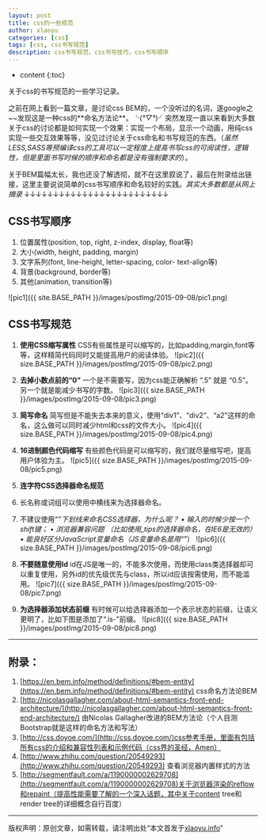 ```yaml
---
layout: post
title: css的一些规范
author: xlaoyu
categories: [css]
tags: [css, css书写规范]
description: css书写规范，css书写技巧，css书写顺序
---
```


* content
{:toc}

关于css的书写规范的一些学习记录。

之前在网上看到一篇文章，是讨论css BEM的，一个没听过的名词，遂google之~~发现这是一种css的**<span class="text-info">命名方法论</span>**。╰(*°▽°*)╯突然发现一直以来看到大多数关于css的讨论都是如何实现一个效果：实现一个布局，显示一个动画，用纯css实现一些交互效果等等，没见过讨论关于css命名和书写规范的东西。（*虽然LESS,SASS等预编译css的工具可以一定程度上提高书写css的可阅读性，逻辑性，但是里面书写时候的顺序和命名都是没有强制要求的*）。



关于BEM篇幅太长，我也还没了解透彻，就不在这里叙说了，最后在附录给出链接，这里主要说说简单的css书写顺序和命名较好的实践。*其实大多数都是从网上摘录*
↓↓↓↓↓↓↓↓↓↓↓↓↓↓↓↓↓↓↓↓↓↓↓↓↓

## **CSS书写顺序**

1. 位置属性(position, top, right, z-index, display, float等)
2. 大小(width, height, padding, margin)
3. 文字系列(font, line-height, letter-spacing, color- text-align等)
4. 背景(background, border等)
5. 其他(animation, transition等)

![pic1]({{ site.BASE_PATH }}/images/postImg/2015-09-08/pic1.png)

## **CSS书写规范**

1. **使用CSS缩写属性**
    CSS有些属性是可以缩写的，比如padding,margin,font等等，这样精简代码同时又能提高用户的阅读体验。
    ![pic2]({{ size.BASE_PATH }}/images/postImg/2015-09-08/pic2.png)

2. **去掉小数点前的“0”**
    一个是不需要写，因为css能正确解析 “.5” 就是 “0.5”。另一个就是能减少书写的字数。
    ![pic3]({{ size.BASE_PATH }}/images/postImg/2015-09-08/pic3.png)

3. **简写命名**
    简写但是不能失去本来的意义，使用“div1”、“div2”、“a2”这样的命名，这么做可以同时减少html和css的文件大小。
    ![pic4]({{ size.BASE_PATH }}/images/postImg/2015-09-08/pic4.png)

4. **16进制颜色代码缩写**
    有些颜色代码是可以缩写的，我们就尽量缩写吧，提高用户体验为主。
    ![pic5]({{ size.BASE_PATH }}/images/postImg/2015-09-08/pic5.png)

5. **连字符CSS选择器命名规范**
  1. 长名称或词组可以使用中横线来为选择器命名。
  2. 不建议使用“_”下划线来命名CSS选择器，为什么呢？
    • 输入的时候少按一个shift键；
    • 浏览器兼容问题 （比如使用_tips的选择器命名，在IE6是无效的）
    • 能良好区分JavaScript变量命名（JS变量命名是用“_”）
  ![pic6]({{ size.BASE_PATH }}/images/postImg/2015-09-08/pic6.png)

6. **不要随意使用Id**
    id在JS是唯一的，不能多次使用，而使用class类选择器却可以重复使用，另外id的优先级优先与class，所以id应该按需使用，而不能滥用。
    ![pic7]({{ size.BASE_PATH }}/images/postImg/2015-09-08/pic7.png)

7. **为选择器添加状态前缀**
    有时候可以给选择器添加一个表示状态的前缀，让语义更明了，比如下图是添加了“.is-”前缀。
    ![pic8]({{ size.BASE_PATH }}/images/postImg/2015-09-08/pic8.png)

-------

## **附录**：

1. [https://en.bem.info/method/definitions/#bem-entity](https://en.bem.info/method/definitions/#bem-entity) css命名方法论BEM
2. [http://nicolasgallagher.com/about-html-semantics-front-end-architecture/](http://nicolasgallagher.com/about-html-semantics-front-end-architecture/) 由Nicolas Gallagher改进的BEM方法论（个人目测Bootstrap就是这样的命名方法和写法）
3. [http://css.doyoe.com/](http://css.doyoe.com/)css参考手册，里面有包括所有css的介绍和兼容性列表和示例代码（css界的圣经，Amen）
4. [http://www.zhihu.com/question/20549293](http://www.zhihu.com/question/20549293) 查看浏览器内置样式的方法
5. [http://segmentfault.com/a/1190000002629708](http://segmentfault.com/a/1190000002629708)关于浏览器渲染的reflow和repaint（提高性能需要了解的一个深入话题，其中关于content tree和render tree的详细概念自行百度）

----------

版权声明：原创文章，如需转载，请注明出处“本文首发于[xlaoyu.info](https://www.xlaoyu.info)”